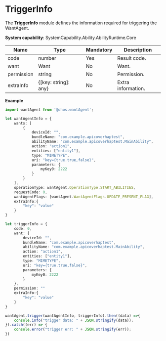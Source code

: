 # TriggerInfo

The **TriggerInfo** module defines the information required for triggering the WantAgent.

**System capability**: SystemCapability.Ability.AbilityRuntime.Core

| Name      | Type                | Mandatory| Description       |
| ---------- | --- |-------------------- | ----------- |
| code       | number               | Yes  | Result code.|
| want       | Want                 | No  | Want.       |
| permission | string               | No  | Permission.   |
| extraInfo  | {[key: string]: any} | No  | Extra information.   |

**Example**
```ts
import wantAgent from '@ohos.wantAgent';

let wantAgentInfo = {
    wants: [
        {
            deviceId: "",
            bundleName: "com.example.apicoverhaptest",
            abilityName: "com.example.apicoverhaptest.MainAbility",
            action: "action1",
            entities: ["entity1"],
            type: "MIMETYPE",
            uri: "key={true.true,false}",
            parameters: {
                myKey0: 2222
            }
        }
    ],
    operationType: wantAgent.OperationType.START_ABILITIES,
    requestCode: 0,
    wantAgentFlags: [wantAgent.WantAgentFlags.UPDATE_PRESENT_FLAG],
    extraInfo:{
        "key": "value"
    }
}

let triggerInfo = {
    code: 0,
    want: {
        deviceId: "",
        bundleName: "com.example.apicoverhaptest",
        abilityName: "com.example.apicoverhaptest.MainAbility",
        action: "action1",
        entities: ["entity1"],
        type: "MIMETYPE",
        uri: "key={true.true,false}",
        parameters: {
            myKey0: 2222
        }
    },
    permission: ""
    extraInfo:{
        "key": "value"
    }
}

wantAgent.trigger(wantAgentInfo, triggerInfo).then((data) =>{
    console.info("trigger data: " + JSON.stringify(data));
}).catch((err) => {
    console.error("trigger err: " + JSON.stringify(err));
})
```
